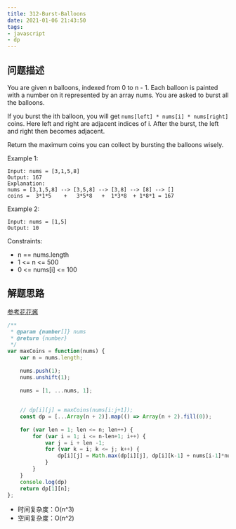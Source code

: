 ```yaml
---
title: 312-Burst-Balloons
date: 2021-01-06 21:43:50
tags: 
- javascript
- dp
---
```


## 问题描述

You are given n balloons, indexed from 0 to n - 1. Each balloon is painted with a number on it represented by an array nums. You are asked to burst all the balloons.

If you burst the ith balloon, you will get `nums[left] * nums[i] * nums[right]` coins. Here left and right are adjacent indices of i. After the burst, the left and right then becomes adjacent.
<!--more-->
Return the maximum coins you can collect by bursting the balloons wisely.

 

Example 1:
```
Input: nums = [3,1,5,8]
Output: 167
Explanation:
nums = [3,1,5,8] --> [3,5,8] --> [3,8] --> [8] --> []
coins =  3*1*5    +   3*5*8   +  1*3*8  + 1*8*1 = 167
```

Example 2:
```
Input: nums = [1,5]
Output: 10
```

Constraints:

- n == nums.length
- 1 <= n <= 500
- 0 <= nums[i] <= 100


## 解题思路

[参考花花酱](https://www.youtube.com/watch?v=z3hu2Be92UA)

```javascript
/**
 * @param {number[]} nums
 * @return {number}
 */
var maxCoins = function(nums) {
    var n = nums.length;
    
    nums.push(1);
    nums.unshift(1);
    
    nums = [1, ...nums, 1];
    
    
    // dp[i][j] = maxCoins(nums[i:j+1]);
    const dp = [...Array(n + 2)].map(() => Array(n + 2).fill(0));
    
    for (var len = 1; len <= n; len++) {
        for (var i = 1; i <= n-len+1; i++) {
            var j = i + len -1;
            for (var k = i; k <= j; k++) {
                dp[i][j] = Math.max(dp[i][j], dp[i][k-1] + nums[i-1]*nums[k]*nums[j+1]+dp[k+1][j]);
            }
        }
    }
    console.log(dp)
    return dp[1][n];
};
```

- 时间复杂度：O(n^3)
- 空间复杂度：O(n^2)
